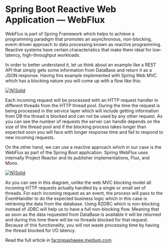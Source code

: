 # Spring Boot Reactive Web Application — WebFlux
WebFlux is part of Spring Framework which helps to achieve a programming paradigm that promotes an asynchronous, non-blocking, event-driven approach to data processing known as reactive programming. Reactive systems have certain characteristics that make them ideal for low-latency, high-throughput workloads.

In order to better understand it, let us think about an example like a REST API that simply gets some information from DataBase and return it as a JSON response. Having this example implemented with Spring Web MVC which has a blocking nature you will come up with a flow like this:

[![N|Solid](https://miro.medium.com/max/693/1*5EbwXAu2IWduCtLXpSRk4g.png)](https://medium.com/@farzinpashaeee/spring-boot-reactive-web-application-webflux-acef6ed7f37f)

Each incoming request will be processed with an HTTP request handler in different threads from the HTTP thread pool. During the time the request is being processed in the service layer which will include getting information from DB the thread is blocked and can not be used by any other request. As you can see the number of requests the server can handle depends on the size of the thread pool and if the blocking process takes longer than expected soon you will face with longer response time and fail to respond to new incoming requests.

On the other hand, we can use a reactive approach which in our case is the WebFlux as part of the Spring Boot application. Spring WebFlux uses internally Project Reactor and its publisher implementations, Flux, and Mono.

[![N|Solid](https://miro.medium.com/max/693/1*2DmPAU8wanGJV_R60pnrZw.png)](https://medium.com/@farzinpashaeee/spring-boot-reactive-web-application-webflux-acef6ed7f37f)

As you can see in this diagram, unlike the web MVC blocking model all incoming HTTP requests actually handled by a single or small set of threads. For each incoming request as an event, the process will pass to the EventHandler to do the expected business logic which in this case is retrieving the data from the database. Using R2DBC which is non-blocking instead of JDBC will help us to have a full non-blocking flow. Meaning that as soon as the data requested from DataBase is available it will be returned and during this time there will be no threads blocked for that request. Because of this functionality, you will not waste processing time by having the thread blocked for I/O latency.

Read the full article in [farzinpashaeee.medium.com](https://farzinpashaeee.medium.com/spring-boot-reactive-web-application-webflux-acef6ed7f37f)
